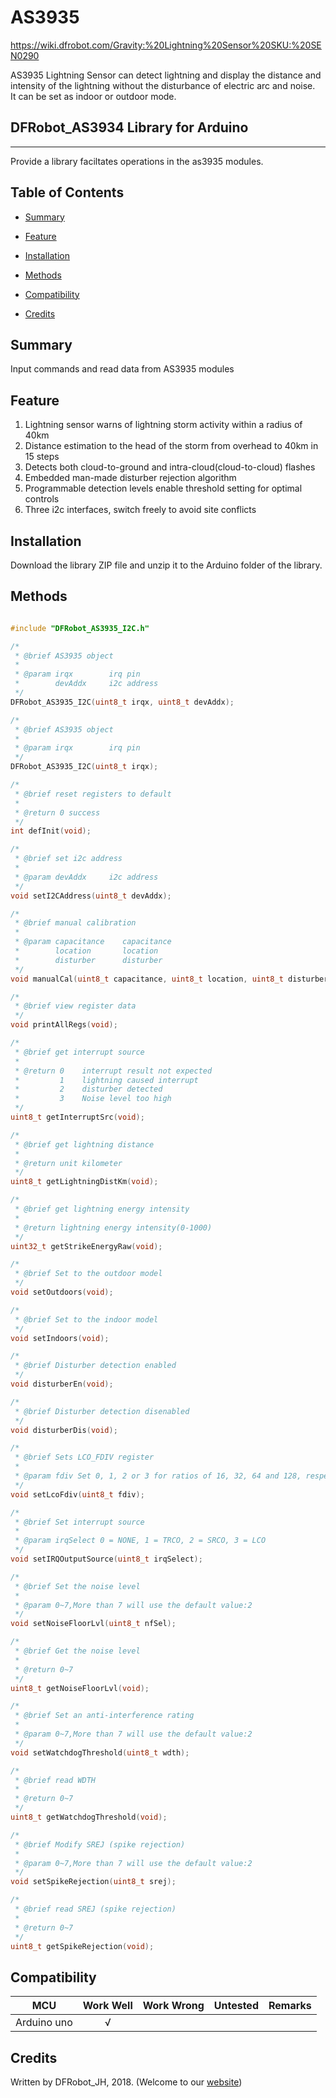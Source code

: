 # AS3935

https://wiki.dfrobot.com/Gravity:%20Lightning%20Sensor%20SKU:%20SEN0290

AS3935 Lightning Sensor can detect lightning and display the distance and intensity of the lightning without the disturbance of electric arc and noise.<br>
It can be set as indoor or outdoor mode.<br>

## DFRobot_AS3934 Library for Arduino
---------------------------------------------------------
Provide a library faciltates operations in the as3935 modules.

## Table of Contents

* [Summary](#summary)
* [Feature](#feature)
* [Installation](#installation)
* [Methods](#methods)

* [Compatibility](#compatibility)
* [Credits](#credits)
<snippet>
<content>

## Summary

Input commands and read data from AS3935 modules

## Feature

1. Lightning sensor warns of lightning storm activity within a radius of 40km <br>
2. Distance estimation to the head of the storm from overhead to 40km in 15 steps <br>
3. Detects both cloud-to-ground and intra-cloud(cloud-to-cloud) flashes <br>
4. Embedded man-made disturber rejection algorithm <br>
5. Programmable detection levels enable threshold setting for optimal controls <br>
6. Three i2c interfaces, switch freely to avoid site conflicts <br>

## Installation

Download the library ZIP file and unzip it to the Arduino folder of the library.<br>

## Methods

```C++

#include "DFRobot_AS3935_I2C.h"

/*
 * @brief AS3935 object
 *
 * @param irqx        irq pin
 *        devAddx     i2c address
 */
DFRobot_AS3935_I2C(uint8_t irqx, uint8_t devAddx);

/*
 * @brief AS3935 object
 *
 * @param irqx        irq pin
 */
DFRobot_AS3935_I2C(uint8_t irqx);

/*
 * @brief reset registers to default
 *
 * @return 0 success
 */
int defInit(void);

/*
 * @brief set i2c address
 *
 * @param devAddx     i2c address  
 */
void setI2CAddress(uint8_t devAddx);

/*
 * @brief manual calibration
 * 
 * @param capacitance    capacitance
 *        location       location
 *        disturber      disturber
 */
void manualCal(uint8_t capacitance, uint8_t location, uint8_t disturber);

/*
 * @brief view register data
 */
void printAllRegs(void);

/*
 * @brief get interrupt source
 *
 * @return 0    interrupt result not expected
 *         1    lightning caused interrupt
 *         2    disturber detected
 *         3    Noise level too high
 */
uint8_t getInterruptSrc(void);

/*
 * @brief get lightning distance
 * 
 * @return unit kilometer
 */
uint8_t getLightningDistKm(void);

/*
 * @brief get lightning energy intensity
 * 
 * @return lightning energy intensity(0-1000)
 */
uint32_t getStrikeEnergyRaw(void);

/*
 * @brief Set to the outdoor model
 */
void setOutdoors(void);

/*
 * @brief Set to the indoor model
 */
void setIndoors(void);

/*
 * @brief Disturber detection enabled
 */
void disturberEn(void);

/*
 * @brief Disturber detection disenabled
 */
void disturberDis(void);

/*
 * @brief Sets LCO_FDIV register
 *
 * @param fdiv Set 0, 1, 2 or 3 for ratios of 16, 32, 64 and 128, respectively
 */
void setLcoFdiv(uint8_t fdiv);

/*
 * @brief Set interrupt source
 *
 * @param irqSelect 0 = NONE, 1 = TRCO, 2 = SRCO, 3 = LCO
 */
void setIRQOutputSource(uint8_t irqSelect);

/*
 * @brief Set the noise level
 *
 * @param 0~7,More than 7 will use the default value:2
 */
void setNoiseFloorLvl(uint8_t nfSel);

/*
 * @brief Get the noise level
 *
 * @return 0~7
 */
uint8_t getNoiseFloorLvl(void);

/*
 * @brief Set an anti-interference rating
 *
 * @param 0~7,More than 7 will use the default value:2
 */
void setWatchdogThreshold(uint8_t wdth);

/*
 * @brief read WDTH
 *
 * @return 0~7
 */
uint8_t getWatchdogThreshold(void);

/*
 * @brief Modify SREJ (spike rejection)
 *
 * @param 0~7,More than 7 will use the default value:2
 */
void setSpikeRejection(uint8_t srej);

/*
 * @brief read SREJ (spike rejection)
 *
 * @return 0~7
 */
uint8_t getSpikeRejection(void);

```



## Compatibility

MCU                | Work Well | Work Wrong | Untested  | Remarks
------------------ | :----------: | :----------: | :---------: | -----
Arduino uno |       √      |             |            | 


## Credits

Written by DFRobot_JH, 2018. (Welcome to our [website](https://www.dfrobot.com/))
